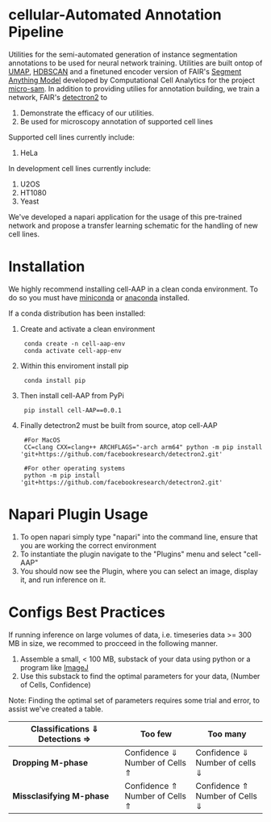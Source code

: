# cellular-Automated Annotation Pipeline
Utilities for the semi-automated generation of instance segmentation annotations to be used for neural network training. Utilities are built ontop of [UMAP](https://github.com/lmcinnes/umap), [HDBSCAN](https://arxiv.org/abs/1911.02282) and a finetuned encoder version of FAIR's [Segment Anything Model](https://github.com/facebookresearch/segment-anything/tree/main?tab=readme-ov-file) developed by Computational Cell Analytics for the project [micro-sam](https://github.com/computational-cell-analytics/micro-sam/tree/master/micro_sam/sam_annotator). In addition to providing utilies for annotation building, we train a network, FAIR's [detectron2](https://github.com/facebookresearch/detectron2) to 
1. Demonstrate the efficacy of our utilities. 
2. Be used for microscopy annotation of supported cell lines 

Supported cell lines currently include:
1. HeLa

In development cell lines currently include:
1. U2OS
2. HT1080
3. Yeast

We've developed a napari application for the usage of this pre-trained network and propose a transfer learning schematic for the handling of new cell lines. 



# Installation 
We highly recommend installing cell-AAP in a clean conda environment. To do so you must have [miniconda](https://docs.anaconda.com/free/miniconda/#quick-command-line-install) or [anaconda](https://docs.anaconda.com/free/anaconda/) installed.

If a conda distribution has been installed:

1. Create and activate a clean environment 

        conda create -n cell-aap-env
        conda activate cell-app-env

2. Within this enviroment install pip

        conda install pip

3. Then install cell-AAP from PyPi

        pip install cell-AAP==0.0.1

4. Finally detectron2 must be built from source, atop cell-AAP
    
        #For MacOS
        CC=clang CXX=clang++ ARCHFLAGS="-arch arm64" python -m pip install 'git+https://github.com/facebookresearch/detectron2.git'

        #For other operating systems 
        python -m pip install 'git+https://github.com/facebookresearch/detectron2.git'



# Napari Plugin Usage

1. To open napari simply type "napari" into the command line, ensure that you are working the correct environment
2. To instantiate the plugin navigate to the "Plugins" menu and select "cell-AAP"
3. You should now see the Plugin, where you can select an image, display it, and run inference on it. 


# Configs Best Practices

If running inference on large volumes of data, i.e. timeseries data >= 300 MB in size, we recommed to procceed in the following manner. 

1. Assemble a small, < 100 MB, substack of your data using python or a program like [ImageJ](https://imagej.net/ij/download.html)
2. Use this substack to find the optimal parameters for your data, (Number of Cells, Confidence)

Note: Finding the optimal set of parameters requires some trial and error, to assist we've created a table. 

| Classifications $\Downarrow$ Detections $\Rightarrow$ | **Too few**                            | **Too many**                             |
|----------------------------|----------------------------------------|------------------------------------------|
| **Dropping M-phase**       | Confidence $\Downarrow$ <br> Number of Cells $\Uparrow$ | Confidence $\Downarrow$ <br> Number of cells $\Downarrow$ |
| **Missclasifying M-phase** | Confidence $\Uparrow$ <br> Number of Cells $\Uparrow$   | Confidence $\Uparrow$ <br> Number of Cells $\Downarrow$   |











